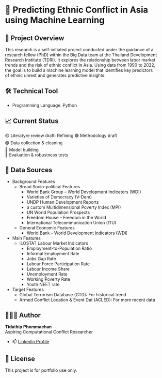 # 📘 Predicting Ethnic Conflict in Asia using Machine Learning

## 🧠 Project Overview
This research is a self-initiated project conducted under the guidance of a research fellow (PhD) within the Big Data team at the Thailand Development Research Institute (TDRI). It explores the relationship between labor market trends and the risk of ethnic conflict in Asia. Using data from 1990 to 2022, the goal is to build a machine learning model that identifies key predictors of ethnic unrest and generates predictive insights.

## 🛠️ Technical Tool
- Programming Language: Python

## 📈 Current Status
🟡 Literatyre review draft: Refining
🟢 Methodology draft   
🟢 Data collection & cleaning  
🔴 Model building  
🔴 Evaluation & robustness tests

## 📰 Data Sources
- Background Features
  - Broad Socio-political Features
     - World Bank Group – World Development Indicators (WDI)
     - Varieties of Democracy (V-Dem)
     - UNDP Human Development Reports
     - a custom Multidimensional Poverty Index (MPI)
     - UN World Population Prospects
     - Freedom House – Freedom in the World
     - International Telecommunication Union (ITU)
  - General Economic Features
     - World Bank – World Development Indicators (WDI)
- Main Features
  - ILOSTAT Labour Market Indicators
     - Employment-to-Population Ratio
     - Informal Employment Rate
     - Jobs Gap Rate
     - Labour Force Participation Rate
     - Labour Income Share
     - Unemployment Rate
     - Working Poverty Rate
     - Youth NEET rate
- Target Features
  - Global Terrorism Database (GTD): For historical trend
  - Armed Conflict Location & Event Dat (ACLED): For more recent data 

## 👩🏻‍💻 Author
**Tidathip Phommachan**  
Aspiring Computational Conflict Researcher  
- 📫 [LinkedIn Profile](https://www.linkedin.com/in/tidathip-phommachan-4653a1335/)

## 📌 License
This project is for portfolio use only.
